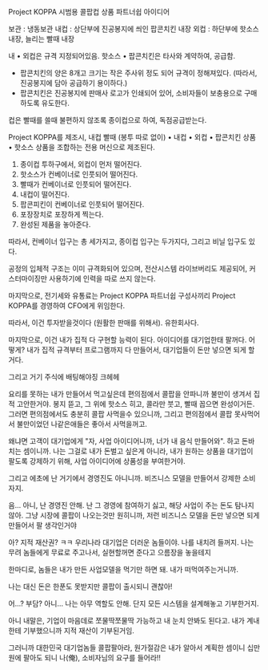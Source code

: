 Project KOPPA
시범용 콜팝컵 상품 파트너쉽 아이디어

보관 : 냉동보관
내컵 : 상단부에 진공봉지에 씌인 팝콘치킨 내장
외컵 : 하단부에 핫소스 내장, 늘리는 빨때 내장

내 • 외컵은 규격 지정되어있음.
핫소스 • 팝콘치킨은 타사와 계약하여, 공급함.
 - 팝콘치킨의 양은 8개고 크기는 작은 주사위 정도 되어 규격이 정해져있다. (따라서, 진공봉지에 담아 공급하기 용이하다.)
 - 팝콘치킨은 진공봉지에 판매사 로고가 인쇄되어 있어, 소비자들이 보충용으로 구매하도록 유도한다.

컵은 빨때를 쓸때 불편하지 않조록 종이컵으로 하여, 독점공급받는다.

Project KOPPA를 제조시, 내컵 빨때 (봉투 따로 없이) • 내컵 • 외컵 • 팝콘치킨 상품 • 핫소스 상품을 조합하는 전용 머신으로 제조된다.

1. 종이컵 투하구에서, 외컵이 먼저 떨어진다.
2. 핫소스가 컨베이너로 인풋되어 떨어진다.
3. 빨때가 컨베이너로 인풋되어 떨어진다.
4. 내컵이 떨어진다.
5. 팝콘피킨이 컨베이너로 인풋되어 떨어진다.
6. 포장장치로 포장하게 찍는다.
7. 완성된 제품을 놓아준다.

따라서, 컨베이너 입구는 총 세가지고, 종이컵 입구는 두가지다, 그리고 비닐 입구도 있다.

공정의 입체적 구조는 이미 규격화되어 있으며, 전산시스템 라이브버리도 제공되어, 커스터마이징만 사용하기에 인력을 따로 쓰지 않는다.

마지막으로, 전기세와 유통료는 Project KOPPA 파트너쉽 구성사끼리 Project KOPPA를 경영하여 CFO에게 위임한다.

따라서, 이건 투자받을것이다 (원활한 판매를 위해서). 유한회사다.

마지막으로, 이건 내가 집적 다 구현할 능력이 된다. 아이디어를 대기업한태 팔꺼다.
어떻게? 내가 집적 규격부터 프로그램까지 다 만들어서, 대기업들이 돈만 넣으면 되게 할거다.

그리고 거기 주식에 배팅해야징 크헤헤

요리를 못하는 내가 만들어서 먹고싶은데 편의점에서 콜팝을 안파니까 불만이 생겨서 집적 고안한거야. 봉지 뜯고, 그 위에 핫소스 히고, 콜라만 붓고, 빨때 꼽으면 완성이거든. 그러면 편의점에서도 충분히 콜팝 사먹을수 있으니까, 그리고 편의점에서 콜팝 못사먹어서 불만이었던 나같은애들은 좋아서 사먹을꺼고.

왜냐면 고객이 대기업에게 "자, 사업 아이디어니까, 너가 내 음식 만들어와". 하고 돈바치는 셈이니까. 나는 그걸로 내가 돈벌고 싶은게 아니라, 내가 원하는 상품을 대기업이 팔도록 강제하기 위해, 사업 아이디어에 상품성을 부여한거야.

그리고 에초에 난 거기에서 경영진도 아니니까. 비즈니스 모델을 만들어서 강제한 소비자지.

음... 아니, 난 경영진 안해. 난 그 경영에 참여하기 싫고, 해당 사업이 주는 돈도 탐나지 않아. 그냥 시장에 콜팝이 나오는것만 원히니까, 저런 비즈니스 모델을 돈만 넣으면 되게 만들어서 팔 생각인거야

아? 지적 재산권? ㅋㅋ 우리나라 대기업은 더러운 놈들이야. 나를 내치려 들꺼지. 나는 무려 놈들에게 무료로 주고나서, 실현할꺼면 준다고 으름장을 놓을테지

한마디로, 놈들은 내가 만든 사업모델을 먹기만 하면 돼. 내가 떠먹여주는거니까.

나는 대신 돈은 한푼도 못받지만 콜팝이 출시되니 괜찮아!

어...? 부담? 아니... 나는 아무 역할도 안해. 단지 모든 시스템을 설계해놓고 기부한거지.

아니 내말은, 기업이 마음데로 쪼물딱쪼물딱 가능하고 내 눈치 안봐도 된다고. 내가 계내한테 기부했으니까 지적 재산이 기부된거임.

그러니까 대한민국 대기업놈들 콜팝팔아라, 원가절감은 내가 알아서 계획한 셈이니 십만원에 팔아도 되니 나(俺), 소비자님의 요구를 들어라!!